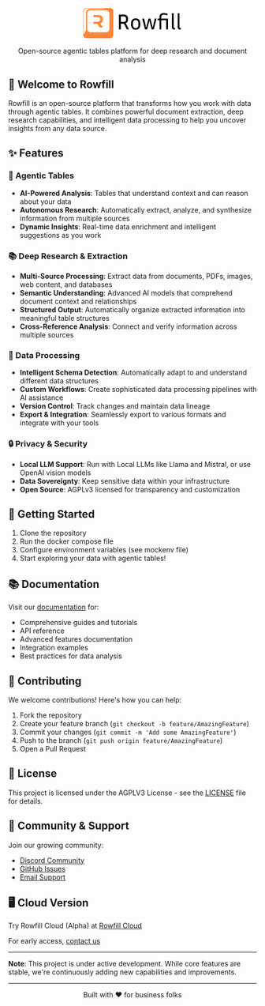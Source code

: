 <div align="center">
  <img src="public/logo-full.svg" alt="Rowfill Logo" width="200">
  <p>Open-source agentic tables platform for deep research and document analysis</p>
</div>

## 👋 Welcome to Rowfill

Rowfill is an open-source platform that transforms how you work with data through agentic tables. It combines powerful document extraction, deep research capabilities, and intelligent data processing to help you uncover insights from any data source.

## ✨ Features

### 🤖 Agentic Tables
- **AI-Powered Analysis**: Tables that understand context and can reason about your data
- **Autonomous Research**: Automatically extract, analyze, and synthesize information from multiple sources
- **Dynamic Insights**: Real-time data enrichment and intelligent suggestions as you work

### 📚 Deep Research & Extraction
- **Multi-Source Processing**: Extract data from documents, PDFs, images, web content, and databases
- **Semantic Understanding**: Advanced AI models that comprehend document context and relationships
- **Structured Output**: Automatically organize extracted information into meaningful table structures
- **Cross-Reference Analysis**: Connect and verify information across multiple sources

### 🔄 Data Processing
- **Intelligent Schema Detection**: Automatically adapt to and understand different data structures
- **Custom Workflows**: Create sophisticated data processing pipelines with AI assistance
- **Version Control**: Track changes and maintain data lineage
- **Export & Integration**: Seamlessly export to various formats and integrate with your tools

### 🔒 Privacy & Security
- **Local LLM Support**: Run with Local LLMs like Llama and Mistral, or use OpenAI vision models
- **Data Sovereignty**: Keep sensitive data within your infrastructure
- **Open Source**: AGPLv3 licensed for transparency and customization

## 🚀 Getting Started

1. Clone the repository
2. Run the docker compose file
3. Configure environment variables (see mockenv file)
4. Start exploring your data with agentic tables!

## 📚 Documentation

Visit our [documentation](https://docs.rowfill.com) for:
- Comprehensive guides and tutorials
- API reference
- Advanced features documentation
- Integration examples
- Best practices for data analysis

## 🤝 Contributing

We welcome contributions! Here's how you can help:

1. Fork the repository
2. Create your feature branch (`git checkout -b feature/AmazingFeature`)
3. Commit your changes (`git commit -m 'Add some AmazingFeature'`)
4. Push to the branch (`git push origin feature/AmazingFeature`)
5. Open a Pull Request

## 📝 License

This project is licensed under the AGPLV3 License - see the [LICENSE](LICENSE) file for details.

## 💬 Community & Support

Join our growing community:
- [Discord Community](https://discord.gg/y65HPrCe)
- [GitHub Issues](https://github.com/harishdeivanayagam/rowfill/issues)
- [Email Support](mailto:hello@rowfill.com)

## 🖥 Cloud Version

Try Rowfill Cloud (Alpha) at [Rowfill Cloud](https://cloud.rowfill.com)

For early access, [contact us](mailto:support@rowfill.com)

---
**Note**: This project is under active development. While core features are stable, we're continuously adding new capabilities and improvements.

---
<div align="center">
  <p>Built with ❤️ for business folks</p>
</div>